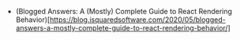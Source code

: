 -   (Blogged Answers: A (Mostly) Complete Guide to React Rendering Behavior)[https://blog.isquaredsoftware.com/2020/05/blogged-answers-a-mostly-complete-guide-to-react-rendering-behavior/]
